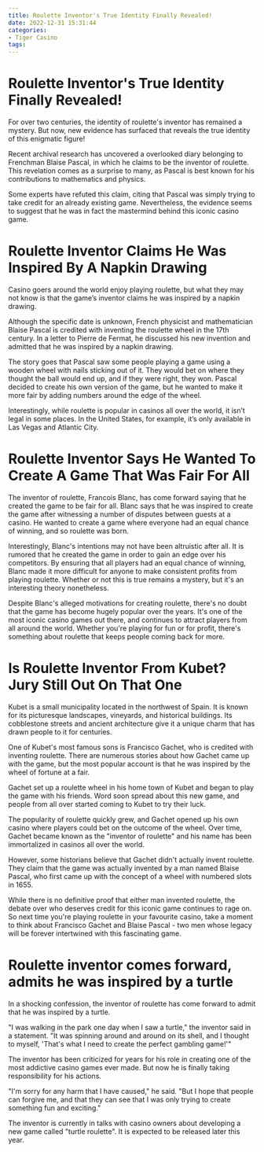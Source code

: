 ```yaml
---
title: Roulette Inventor's True Identity Finally Revealed!
date: 2022-12-31 15:31:44
categories:
- Tiger Casino
tags:
---
```



#  Roulette Inventor's True Identity Finally Revealed!

For over two centuries, the identity of roulette's inventor has remained a mystery. But now, new evidence has surfaced that reveals the true identity of this enigmatic figure!

Recent archival research has uncovered a overlooked diary belonging to Frenchman Blaise Pascal, in which he claims to be the inventor of roulette. This revelation comes as a surprise to many, as Pascal is best known for his contributions to mathematics and physics.

Some experts have refuted this claim, citing that Pascal was simply trying to take credit for an already existing game. Nevertheless, the evidence seems to suggest that he was in fact the mastermind behind this iconic casino game.

#  Roulette Inventor Claims He Was Inspired By A Napkin Drawing

Casino goers around the world enjoy playing roulette, but what they may not know is that the game’s inventor claims he was inspired by a napkin drawing.

Although the specific date is unknown, French physicist and mathematician Blaise Pascal is credited with inventing the roulette wheel in the 17th century. In a letter to Pierre de Fermat, he discussed his new invention and admitted that he was inspired by a napkin drawing.

The story goes that Pascal saw some people playing a game using a wooden wheel with nails sticking out of it. They would bet on where they thought the ball would end up, and if they were right, they won. Pascal decided to create his own version of the game, but he wanted to make it more fair by adding numbers around the edge of the wheel.

Interestingly, while roulette is popular in casinos all over the world, it isn’t legal in some places. In the United States, for example, it’s only available in Las Vegas and Atlantic City.

#  Roulette Inventor Says He Wanted To Create A Game That Was Fair For All

The inventor of roulette, Francois Blanc, has come forward saying that he created the game to be fair for all. Blanc says that he was inspired to create the game after witnessing a number of disputes between guests at a casino. He wanted to create a game where everyone had an equal chance of winning, and so roulette was born.

Interestingly, Blanc's intentions may not have been altruistic after all. It is rumored that he created the game in order to gain an edge over his competitors. By ensuring that all players had an equal chance of winning, Blanc made it more difficult for anyone to make consistent profits from playing roulette. Whether or not this is true remains a mystery, but it's an interesting theory nonetheless.

Despite Blanc's alleged motivations for creating roulette, there's no doubt that the game has become hugely popular over the years. It's one of the most iconic casino games out there, and continues to attract players from all around the world. Whether you're playing for fun or for profit, there's something about roulette that keeps people coming back for more.

#  Is Roulette Inventor From Kubet? Jury Still Out On That One

Kubet is a small municipality located in the northwest of Spain. It is known for its picturesque landscapes, vineyards, and historical buildings. Its cobblestone streets and ancient architecture give it a unique charm that has drawn people to it for centuries.

One of Kubet's most famous sons is Francisco Gachet, who is credited with inventing roulette. There are numerous stories about how Gachet came up with the game, but the most popular account is that he was inspired by the wheel of fortune at a fair.

Gachet set up a roulette wheel in his home town of Kubet and began to play the game with his friends. Word soon spread about this new game, and people from all over started coming to Kubet to try their luck.

The popularity of roulette quickly grew, and Gachet opened up his own casino where players could bet on the outcome of the wheel. Over time, Gachet became known as the "inventor of roulette" and his name has been immortalized in casinos all over the world.

However, some historians believe that Gachet didn't actually invent roulette. They claim that the game was actually invented by a man named Blaise Pascal, who first came up with the concept of a wheel with numbered slots in 1655.

While there is no definitive proof that either man invented roulette, the debate over who deserves credit for this iconic game continues to rage on. So next time you're playing roulette in your favourite casino, take a moment to think about Francisco Gachet and Blaise Pascal - two men whose legacy will be forever intertwined with this fascinating game.

#  Roulette inventor comes forward, admits he was inspired by a turtle

In a shocking confession, the inventor of roulette has come forward to admit that he was inspired by a turtle.

"I was walking in the park one day when I saw a turtle," the inventor said in a statement. "It was spinning around and around on its shell, and I thought to myself, 'That's what I need to create the perfect gambling game!'"

The inventor has been criticized for years for his role in creating one of the most addictive casino games ever made. But now he is finally taking responsibility for his actions.

"I'm sorry for any harm that I have caused," he said. "But I hope that people can forgive me, and that they can see that I was only trying to create something fun and exciting."

The inventor is currently in talks with casino owners about developing a new game called "turtle roulette". It is expected to be released later this year.